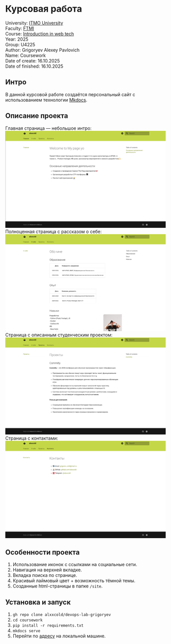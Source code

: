 # Курсовая работа
University: [ITMO University](https://itmo.ru/ru/)\
Faculty: [FTMI](https://ftmi.itmo.ru/)\
Course: [Introduction in web tech](https://itmo-ict-faculty.github.io/introduction-in-web-tech/)\
Year: 2025\
Group: U4225\
Author: Grigoryev Alexey Pavlovich\
Name: Coursework\
Date of create: 16.10.2025\
Date of finished: 16.10.2025

## Интро
В данной курсовой работе создаётся персональный сайт с использованием технологии [Mkdocs](https://www.mkdocs.org/).

## Описание проекта

Главная страница — небольшое интро:
![index.png](index.png)
Полноценная страница с рассказом о себе:
![about.png](about.png)
Страница с описанным студенческим проектом:
![projects.png](projects.png)
Страница с контактами:
![contacts.png](contacts.png)

## Особенности проекта

1. Использование иконок с ссылками на социальные сети.
2. Навигация на верхней вкладке.
3. Вкладка поиска по странице.
4. Красивый лаймовый цвет + возможность тёмной темы.
5. Созданные html-страницы в папке `/site`.

## Установка и запуск

1. `gh repo clone alxxcold/devops-lab-grigoryev`
2. `cd coursework`
3. `pip install -r requirements.txt`
4. `mkdocs serve`
5. Перейти по [адресу](http://localhost:8000) на локальной машине.